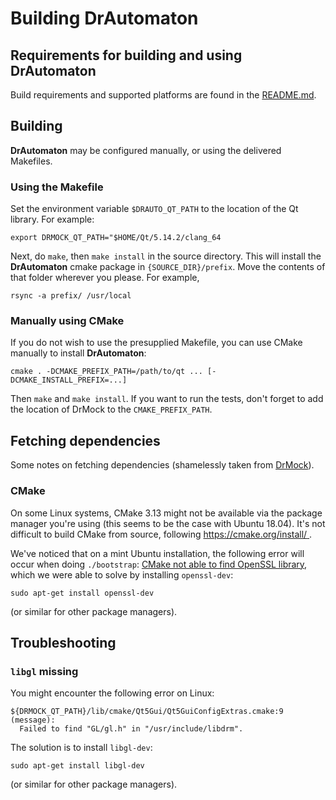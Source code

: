 <!--
Copyright 2020 Malte Kliemann, Ole Kliemann

This file is part of DrAutomaton.

DrAutomaton is free software: you can redistribute it and/or modify it
under the terms of the GNU General Public License as published by the
Free Software Foundation, either version 3 of the License, or (at your
option) any later version.

DrAutomaton is distributed in the hope that it will be useful, but
WITHOUT ANY WARRANTY; without even the implied warranty of
MERCHANTABILITY or FITNESS FOR A PARTICULAR PURPOSE.  See the GNU
General Public License for more details.

You should have received a copy of the GNU General Public License along
with DrAutomaton.  If not, see <https://www.gnu.org/licenses/>.
-->

# Building DrAutomaton

## Requirements for building and using DrAutomaton

Build requirements and supported platforms are found in the [README.md](../README.md).

## Building

**DrAutomaton** may be configured manually, or using the delivered Makefiles.

### Using the Makefile

Set the environment variable `$DRAUTO_QT_PATH` to the location of the Qt library.
For example:
```
export DRMOCK_QT_PATH="$HOME/Qt/5.14.2/clang_64
```
Next, do `make`, then `make install` in the source directory.
This will install the **DrAutomaton** cmake package in `{SOURCE_DIR}/prefix`.
Move the contents of that folder wherever you please.
For example,
```
rsync -a prefix/ /usr/local
```

### Manually using CMake

If you do not wish to use the presupplied Makefile,
you can use CMake manually to install **DrAutomaton**:
```
cmake . -DCMAKE_PREFIX_PATH=/path/to/qt ... [-DCMAKE_INSTALL_PREFIX=...]
```

Then `make` and `make install`.
If you want to run the tests,
don't forget to add the location of DrMock to the `CMAKE_PREFIX_PATH`.

## Fetching dependencies

Some notes on fetching dependencies
(shamelessly taken from [DrMock](https://github.com/DrCpp/DrMock)).

### CMake

On some Linux systems, CMake 3.13 might not be available via the package
manager you're using (this seems to be the case with Ubuntu 18.04). It's
not difficult to build CMake from source, following
[https://cmake.org/install/ ](https://cmake.org/install/).

We've noticed that on a mint Ubuntu installation, the following error
will occur when doing `./bootstrap`: [CMake not able to find OpenSSL
library](https://stackoverflow.com/questions/16248775/cmake-not-able-to-find-openssl-library),
which we were able to solve by installing `openssl-dev`:
```
sudo apt-get install openssl-dev
```
(or similar for other package managers).

## Troubleshooting

### `libgl` missing

You might encounter the following error on Linux:
```
${DRMOCK_QT_PATH}/lib/cmake/Qt5Gui/Qt5GuiConfigExtras.cmake:9 (message):
  Failed to find "GL/gl.h" in "/usr/include/libdrm".
```
The solution is to install `libgl-dev`:
```
sudo apt-get install libgl-dev
```
(or similar for other package managers).

